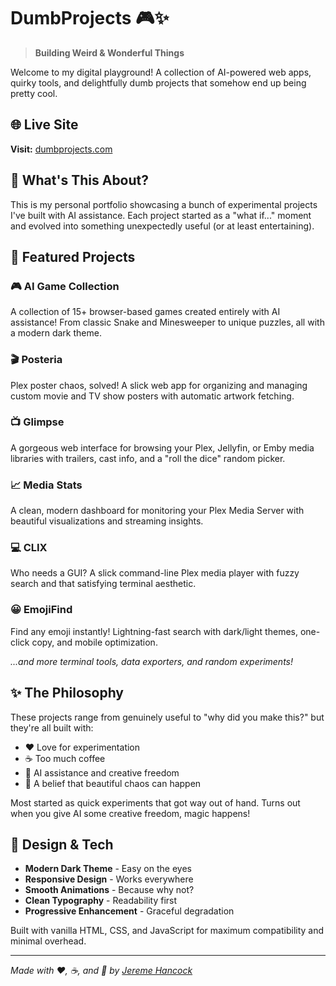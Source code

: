 # DumbProjects 🎮✨

> **Building Weird & Wonderful Things**

Welcome to my digital playground! A collection of AI-powered web apps, quirky tools, and delightfully dumb projects that somehow end up being pretty cool.

## 🌐 Live Site

**Visit:** [dumbprojects.com](https://dumbprojects.com)

## 🎯 What's This About?

This is my personal portfolio showcasing a bunch of experimental projects I've built with AI assistance. Each project started as a "what if..." moment and evolved into something unexpectedly useful (or at least entertaining).

## 🚀 Featured Projects

### 🎮 **AI Game Collection**

A collection of 15+ browser-based games created entirely with AI assistance! From classic Snake and Minesweeper to unique puzzles, all with a modern dark theme.

### 🎬 **Posteria**

Plex poster chaos, solved! A slick web app for organizing and managing custom movie and TV show posters with automatic artwork fetching.

### 📺 **Glimpse**

A gorgeous web interface for browsing your Plex, Jellyfin, or Emby media libraries with trailers, cast info, and a "roll the dice" random picker.

### 📈 **Media Stats**

A clean, modern dashboard for monitoring your Plex Media Server with beautiful visualizations and streaming insights.

### 💻 **CLIX**

Who needs a GUI? A slick command-line Plex media player with fuzzy search and that satisfying terminal aesthetic.

### 😀 **EmojiFind**

Find any emoji instantly! Lightning-fast search with dark/light themes, one-click copy, and mobile optimization.

_...and more terminal tools, data exporters, and random experiments!_

## ✨ The Philosophy

These projects range from genuinely useful to "why did you make this?" but they're all built with:

- ❤️ Love for experimentation
- ☕ Too much coffee
- 🤖 AI assistance and creative freedom
- 🎨 A belief that beautiful chaos can happen

Most started as quick experiments that got way out of hand. Turns out when you give AI some creative freedom, magic happens!

## 🎨 Design & Tech

- **Modern Dark Theme** - Easy on the eyes
- **Responsive Design** - Works everywhere
- **Smooth Animations** - Because why not?
- **Clean Typography** - Readability first
- **Progressive Enhancement** - Graceful degradation

Built with vanilla HTML, CSS, and JavaScript for maximum compatibility and minimal overhead.

---

_Made with ❤️, ☕, and 🤖 by [Jereme Hancock](https://jeremehancock.com)_
